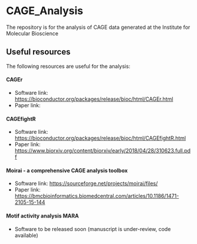# CAGE_Analysis
The repository is for the analysis of CAGE data generated at the Institute for Molecular Bioscience

## Useful resources 
The following resources are useful for the analysis: 

#### CAGEr
* Software link: https://bioconductor.org/packages/release/bioc/html/CAGEr.html 
* Paper link: 

#### CAGEfightR
* Software link: https://bioconductor.org/packages/release/bioc/html/CAGEfightR.html
* Paper link: https://www.biorxiv.org/content/biorxiv/early/2018/04/28/310623.full.pdf 

#### Moirai - a comprehensive CAGE analysis toolbox 
* Software link: https://sourceforge.net/projects/moirai/files/
* Paper link: https://bmcbioinformatics.biomedcentral.com/articles/10.1186/1471-2105-15-144

#### Motif activity analysis MARA
* Software to be released soon (manuscript is under-review, code available)
